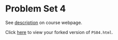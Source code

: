 # Problem Set 4

See [description](https://rudeboybert.github.io/STAT495/#problem_set_4) on course webpage.

Click [here](http://htmlpreview.github.io/?https://github.com/bkseto777/PS04/blob/master/PS04.html) to view your forked version of `PS04.html`.
